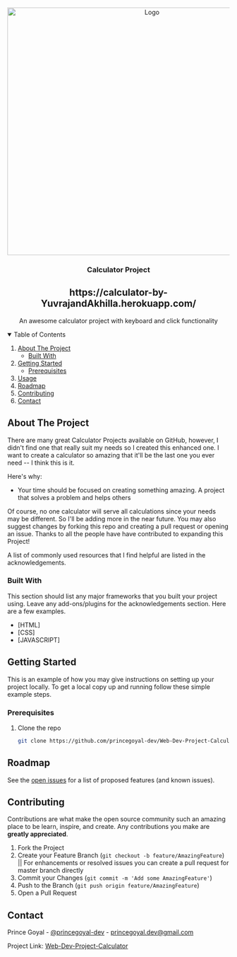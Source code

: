 





<!-- PROJECT LOGO -->
<br />

<p align="center">
  <a href="https://github.com/princegoyal-dev/Web-Dev-Project-Calculator">
    <img src="static/productSs.png" alt="Logo" width="640" height="560">
  </a>
  <h3 align="center">Calculator Project</h3>
  <h2 align="center">https://calculator-by-YuvrajandAkhilla.herokuapp.com/</h2>
  <p align="center">
    An awesome calculator project with keyboard and click functionality

  </p>
</p>



<!-- TABLE OF CONTENTS -->
<details open="open">
  <summary>Table of Contents</summary>
  <ol>
    <li>
      <a href="#about-the-project">About The Project</a>
      <ul>
        <li><a href="#built-with">Built With</a></li>
      </ul>
    </li>
    <li>
      <a href="#getting-started">Getting Started</a>
      <ul>
        <li><a href="#prerequisites">Prerequisites</a></li>
      </ul>
    </li>
    <li><a href="#usage">Usage</a></li>
    <li><a href="#roadmap">Roadmap</a></li>
    <li><a href="#contributing">Contributing</a></li>
    <li><a href="#contact">Contact</a></li>
  </ol>
</details>



<!-- ABOUT THE PROJECT -->
## About The Project


There are many great Calculator Projects available on GitHub, however, I didn't find one that really suit my needs so I created this enhanced one. I want to create a calculator so amazing that it'll be the last one you ever need -- I think this is it.

Here's why:
* Your time should be focused on creating something amazing. A project that solves a problem and helps others

Of course, no one calculator will serve all calculations since your needs may be different. So I'll be adding more in the near future. You may also suggest changes by forking this repo and creating a pull request or opening an issue. Thanks to all the people have have contributed to expanding this Project!

A list of commonly used resources that I find helpful are listed in the acknowledgements.

### Built With

This section should list any major frameworks that you built your project using. Leave any add-ons/plugins for the acknowledgements section. Here are a few examples.
* [HTML]
* [CSS]
* [JAVASCRIPT]


<!-- GETTING STARTED -->
## Getting Started

This is an example of how you may give instructions on setting up your project locally.
To get a local copy up and running follow these simple example steps.

### Prerequisites

1. Clone the repo
   ```sh
   git clone https://github.com/princegoyal-dev/Web-Dev-Project-Calculator
   ```


<!-- ROADMAP -->
## Roadmap

See the [open issues](https://github.com/princegoyal-dev/Web-Dev-Project-Calculator/issues) for a list of proposed features (and known issues).



<!-- CONTRIBUTING -->
## Contributing

Contributions are what make the open source community such an amazing place to be learn, inspire, and create. Any contributions you make are **greatly appreciated**.

1. Fork the Project
2. Create your Feature Branch (`git checkout -b feature/AmazingFeature`)  ||  For enhancements or resolved issues you can create a pull request for master branch directly
3. Commit your Changes (`git commit -m 'Add some AmazingFeature'`)
4. Push to the Branch (`git push origin feature/AmazingFeature`)
5. Open a Pull Request


<!-- CONTACT -->
## Contact

Prince Goyal - [@princegoyal-dev](https://www.linkedin.com/in/princegoyal-dev/) - princegoyal.dev@gmail.com

Project Link: [Web-Dev-Project-Calculator](https://github.com/princegoyal-dev/Web-Dev-Project-Calculator)



<!-- MARKDOWN LINKS & IMAGES -->
<!-- https://www.markdownguide.org/basic-syntax/#reference-style-links -->

[contributors-shield]: https://img.shields.io/github/contributors/princegoyal-dev/Web-Dev-Project-Calculator?style=for-the-badge
[contributors-url]: https://github.com/princegoyal-dev/Web-Dev-Project-Calculator/graphs/contributors

[forks-shield]: https://img.shields.io/github/forks/princegoyal-dev/Web-Dev-Project-Calculator?style=for-the-badge
[forks-url]: https://github.com/princegoyal-dev/Web-Dev-Project-Calculator/network/members

[stars-shield]: https://img.shields.io/github/stars/princegoyal-dev/Web-Dev-Project-Calculator?style=for-the-badge

[stars-url]: https://github.com/princegoyal-dev/Web-Dev-Project-Calculator/stargazers

[issues-shield]: https://img.shields.io/github/issues/princegoyal-dev/Web-Dev-Project-Calculator?style=for-the-badge

[issues-url]: https://github.com/princegoyal-dev/Web-Dev-Project-Calculator/issues

[linkedin-shield]: https://img.shields.io/badge/Linkedin-princegoyal--dev-lightgrey?style=for-the-badge

[linkedin-url]: https://www.linkedin.com/in/princegoyal-dev/

[product-screenshot]: static/productSs.png
